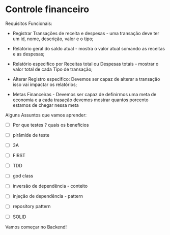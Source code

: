 # Controle financeiro

Requisitos Funcionais:

  - Registrar Transações de receita e despesas - uma transação deve ter um id, nome, descrição, valor e o tipo;

  - Relatório geral do saldo atual - mostra o valor atual somando as receitas e as despesas;

  - Relatório especifico por Receitas total ou Despesas totais - mostrar o valor total de cada Tipo de transação;

  - Alterar Registro especifico: Devemos ser capaz de alterar a transação isso vai impactar os relatórios;

  - Metas Financeiras - Devemos ser capaz de definirmos uma meta de economia e a cada trasação devemos mostrar quantos porcento estamos de chegar nessa meta


Alguns Assuntos que vamos aprender:

  - [ ] Por que testes ? quais os benefícios
  - [ ] pirâmide de teste
  - [ ] 3A
  - [ ] FIRST
  - [ ] TDD 

  - [ ] god class
  - [ ] inversão de dependência - conteito
  - [ ] injeção de dependência - pattern
  - [ ] repository pattern
  - [ ] SOLID


Vamos começar no Backend!